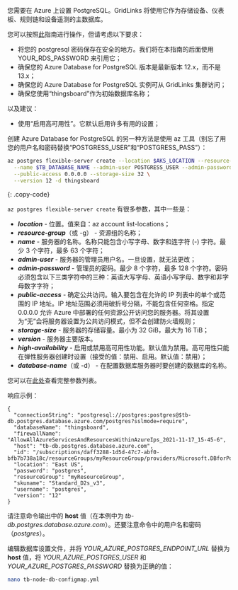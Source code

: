 您需要在 Azure 上设置 PostgreSQL。GridLinks 将使用它作为存储设备、仪表板、规则链和设备遥测的主数据库。

您可以按照[此](https://docs.microsoft.com/en-us/azure/postgresql/flexible-server/quickstart-create-server-portal)指南进行操作，但请考虑以下要求：
* 将您的 postgresql 密码保存在安全的地方。我们将在本指南的后面使用 YOUR_RDS_PASSWORD 来引用它；
* 确保您的 Azure Database for PostgreSQL 版本是最新版本 12.x，而不是 13.x；
* 确保您的 Azure Database for PostgreSQL 实例可从 GridLinks 集群访问；
* 确保您使用“thingsboard”作为初始数据库名称；

以及建议：
* 使用“启用高可用性”。它默认启用许多有用的设置；

创建 Azure Database for PostgreSQL 的另一种方法是使用 az 工具（别忘了用您的用户名和密码替换“POSTGRESS_USER”和“POSTGRESS_PASS”）：

```bash
az postgres flexible-server create --location $AKS_LOCATION --resource-group $AKS_RESOURCE_GROUP \
  --name $TB_DATABASE_NAME --admin-user POSTGRESS_USER --admin-password POSTGRESS_PASS \
  --public-access 0.0.0.0 --storage-size 32 \
  --version 12 -d thingsboard
```
{: .copy-code}

`az postgres flexible-server create` 有很多参数，其中一些是：

  - ***location*** - 位置。值来自：az account list-locations；
  - ***resource-group***（或 -g） - 资源组的名称；
  - ***name*** - 服务器的名称。名称只能包含小写字母、数字和连字符 (-) 字符。最少 3 个字符，最多 63 个字符；
  - ***admin-user*** - 服务器的管理员用户名。一旦设置，就无法更改；
  - ***admin-password*** - 管理员的密码。最少 8 个字符，最多 128 个字符。密码必须包含以下三类字符中的三种：英语大写字母、英语小写字母、数字和非字母数字字符；
  - ***public-access*** - 确定公共访问。输入要包含在允许的 IP 列表中的单个或范围的 IP 地址。IP 地址范围必须用破折号分隔，不能包含任何空格。指定 0.0.0.0 允许 Azure 中部署的任何资源公开访问您的服务器。将其设置为“无”会将服务器设置为公共访问模式，但不会创建防火墙规则；
  - ***storage-size*** - 服务器的存储容量。最小为 32 GiB，最大为 16 TiB；
  - ***version*** - 服务器主要版本。
  - ***high-availability*** - 启用或禁用高可用性功能。默认值为禁用。高可用性只能在弹性服务器创建时设置（接受的值：禁用、启用。默认值：禁用）；
  - ***database-name***（或 -d） - 在配置数据库服务器时要创建的数据库的名称。

您可以在[此处](https://docs.microsoft.com/en-us/cli/azure/postgres/flexible-server?view=azure-cli-latest#az_postgres_flexible_server_create)查看完整参数列表。

响应示例：
```
{
  "connectionString": "postgresql://postgres:postgres@$tb-db.postgres.database.azure.com/postgres?sslmode=require",
  "databaseName": "thingsboard",
  "firewallName": "AllowAllAzureServicesAndResourcesWithinAzureIps_2021-11-17_15-45-6",
  "host": "tb-db.postgres.database.azure.com",
  "id": "/subscriptions/daff3288-1d5d-47c7-abf0-bfb7b738a18c/resourceGroups/myResourceGroup/providers/Microsoft.DBforPostgreSQL/flexibleServers/thingsboard",
  "location": "East US",
  "password": "postgres",
  "resourceGroup": "myResourceGroup",
  "skuname": "Standard_D2s_v3",
  "username": "postgres",
  "version": "12"
}
```


请注意命令输出中的 **host** 值（在本例中为 *tb-db.postgres.database.azure.com*）。还要注意命令中的用户名和密码（*postgres*）。

编辑数据库设置文件，并将 *YOUR_AZURE_POSTGRES_ENDPOINT_URL* 替换为 **host** 值，将 *YOUR_AZURE_POSTGRES_USER* 和 *YOUR_AZURE_POSTGRES_PASSWORD* 替换为正确的值：

```bash
nano tb-node-db-configmap.yml
```